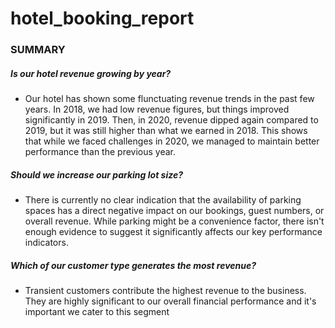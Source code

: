 # hotel_booking_report

### SUMMARY

##### Is our hotel revenue growing by year?
- Our hotel has shown some flunctuating revenue trends in the past few years. In 2018, we had low revenue figures, but things improved significantly in 2019. Then, in 2020, revenue dipped again compared to 2019, but it was still higher than what we earned in 2018. This shows that while we faced challenges in 2020, we managed to maintain better performance than the previous year.
##### Should we increase our parking lot size?
- There is currently no clear indication that the availability of parking spaces has a direct negative impact on our bookings, guest numbers, or overall revenue. While parking might be a convenience factor, there isn't enough evidence to suggest it significantly affects our key performance indicators.
##### Which of our customer type generates the most revenue?
- Transient customers contribute the highest revenue to the business. They are highly significant to our overall financial performance and it's important we cater to this segment




